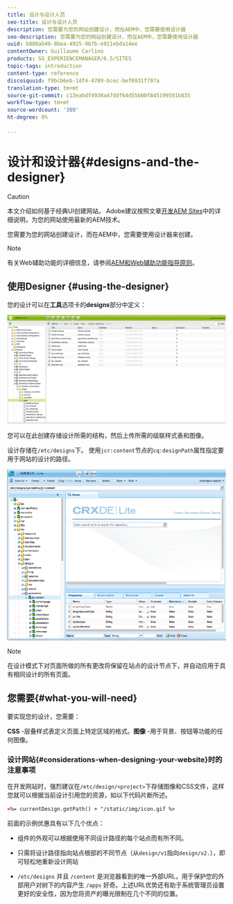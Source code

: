 ```yaml
---
title: 设计与设计人员
seo-title: 设计与设计人员
description: 您需要为您的网站创建设计，而在AEM中，您需要使用设计器
seo-description: 您需要为您的网站创建设计，而在AEM中，您需要使用设计器
uuid: b880ab49-8bea-4925-9b7b-e911ebda14ee
contentOwner: Guillaume Carlino
products: SG_EXPERIENCEMANAGER/6.5/SITES
topic-tags: introduction
content-type: reference
discoiquuid: f9bcb6eb-1df4-4709-bcec-bef0931f797a
translation-type: tm+mt
source-git-commit: c13eabdf4938a47ddf64d55b00f845199591b835
workflow-type: tm+mt
source-wordcount: '389'
ht-degree: 0%

---
```



# 设计和设计器{#designs-and-the-designer}

>[!CAUTION]
>
>本文介绍如何基于经典UI创建网站。 Adobe建议按照文章[开发AEM Sites](/help/sites-developing/getting-started.md)中的详细说明，为您的网站使用最新的AEM技术。

您需要为您的网站创建设计，而在AEM中，您需要使用设计器来创建。

>[!NOTE]
>
>有关Web辅助功能的详细信息，请参阅[AEM和Web辅助功能指导原则](/help/managing/web-accessibility.md)。

## 使用Designer {#using-the-designer}

您的设计可以在&#x200B;**工具**&#x200B;选项卡的&#x200B;**designs**&#x200B;部分中定义：

![screen_shot_2012-02-01at30237pm](assets/screen_shot_2012-02-01at30237pm.png)

您可以在此创建存储设计所需的结构，然后上传所需的级联样式表和图像。

设计存储在`/etc/designs`下。 使用`jcr:content`节点的`cq:designPath`属性指定要用于网站的设计的路径。

![chlimage_1-74](assets/chlimage_1-74a.png)

>[!NOTE]
>
>在设计模式下对页面所做的所有更改将保留在站点的设计节点下，并自动应用于具有相同设计的所有页面。

## 您需要{#what-you-will-need}

要实现您的设计，您需要：

**CSS** -层叠样式表定义页面上特定区域的格式。**图像** -用于背景、按钮等功能的任何图像。

### 设计网站{#considerations-when-designing-your-website}时的注意事项

在开发网站时，强烈建议在`/etc/design/<project>`下存储图像和CSS文件，这样您就可以根据当前设计引用您的资源，如以下代码片断所述。

```xml
<%= currentDesign.getPath() + "/static/img/icon.gif %>
```

前面的示例优惠具有以下几个优点：

* 组件的外观可以根据使用不同设计路径的每个站点而有所不同。
* 只需将设计路径指向站点根部的不同节点（从`design/v1`指向`design/v2.`），即可轻松地重新设计网站

* `/etc/designs` 并且 `/content` 是浏览器看到的唯一外部URL，用于保护您的外部用户对树下的内容产生 `/apps` 好奇。上述URL优势还有助于系统管理员设置更好的安全性，因为您将资产的曝光限制在几个不同的位置。

